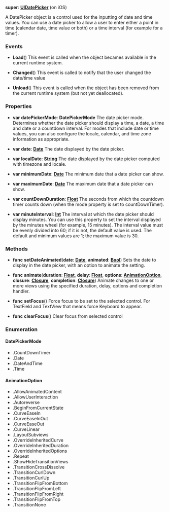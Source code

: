**super**: **[UIDatePicker](UIDatePicker.md)** (on iOS)

A DatePicker object is a control used for the inputting of date and time values. You can use a date picker to allow a user to enter either a point in time (calendar date, time value or both) or a time interval (for example for a timer).

### Events

* **Load**()
This event is called when the object becames available in the current runtime system.

* **Changed**()
This event is called to notify that the user changed the date/time value

* **Unload**()
This event is called when the object has been removed from the current runtime system (but not yet deallocated).



### Properties

* **var** **datePickerMode**: **DatePickerMode**
The date picker mode. Determines whether the date picker should display a time, a date, a time and date or a countdown interval. For modes that include date or time values, you can also configure the locale, calendar, and time zone information as appropriate.

* **var** **date**: **[Date](date.md)**
The date displayed by the date picker.

* **var** **localDate**: **[String](../gravity/types.md)**
The date displayed by the date picker computed with timezone and locale.

* **var** **minimumDate**: **[Date](date.md)**
The minimum date that a date picker can show.

* **var** **maximumDate**: **[Date](date.md)**
The maximum date that a date picker can show.

* **var** **countDownDuration**: **[Float](../gravity/types.md)**
The seconds from which the countdown timer counts down (when the mode property is set to countDownTimer).

* **var** **minuteInterval**: **[Int](../gravity/types.md)**
The interval at which the date picker should display minutes. You can use this property to set the interval displayed by the minutes wheel (for example, 15 minutes). The interval value must be evenly divided into 60; if it is not, the default value is used. The default and minimum values are 1; the maximum value is 30.



### Methods

* **func** **setDateAnimated**(**date**: **[Date](date.md)**, **animated**: **[Bool](../gravity/types.md)**)
Sets the date to display in the date picker, with an option to animate the setting.

* **func** **animate**(**duration**: **[Float](../gravity/types.md)**, **delay**: **[Float](../gravity/types.md)**, **options**: **<a href="#_enum_AnimationOption">AnimationOption</a>**, **closure**: **[Closure](../gravity/closures.md)**, **completion**: **[Closure](../gravity/closures.md)**)
Animate changes to one or more views using the specified duration, delay, options and completion handler.

* **func** **setFocus**()
Force focus to be set to the selected control. For TextField and TextView that means force Keyboard to appear.

* **func** **clearFocus**()
Clear focus from selected control





### Enumeration

#### DatePickerMode
 * .CountDownTimer
 * .Date
 * .DateAndTime
 * .Time

#### AnimationOption
 * .AllowAnimatedContent
 * .AllowUserInteraction
 * .Autoreverse
 * .BeginFromCurrentState
 * .CurveEaseIn
 * .CurveEaseInOut
 * .CurveEaseOut
 * .CurveLinear
 * .LayoutSubviews
 * .OverrideInheritedCurve
 * .OverrideInheritedDuration
 * .OverrideInheritedOptions
 * .Repeat
 * .ShowHideTransitionViews
 * .TransitionCrossDissolve
 * .TransitionCurlDown
 * .TransitionCurlUp
 * .TransitionFlipFromBottom
 * .TransitionFlipFromLeft
 * .TransitionFlipFromRight
 * .TransitionFlipFromTop
 * .TransitionNone



